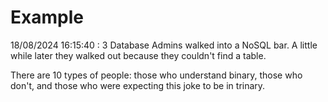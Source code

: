 # Example

<!-- replace-with-date starts -->
18/08/2024 16:15:40 : 3 Database Admins walked into a NoSQL bar. A little while later they walked out because they couldn't find a table.
<!-- replace-with-date ends -->

<!-- replace-with-joke starts -->
There are 10 types of people: those who understand binary, those who don't, and those who were expecting this joke to be in trinary.
<!-- replace-with-joke ends -->